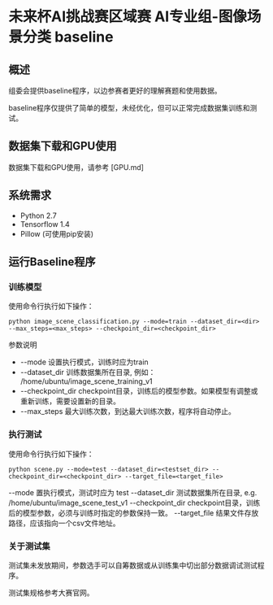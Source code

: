 # 未来杯AI挑战赛区域赛 AI专业组-图像场景分类 baseline

## 概述

组委会提供baseline程序，以边参赛者更好的理解赛题和使用数据。

baseline程序仅提供了简单的模型，未经优化，但可以正常完成数据集训练和测试。

##  数据集下载和GPU使用

数据集下载和GPU使用，请参考 [GPU.md]

## 系统需求
* Python 2.7
* Tensorflow 1.4
* Pillow (可使用pip安装)

## 运行Baseline程序

### 训练模型

使用命令行执行如下操作：

```
python image_scene_classification.py --mode=train --dataset_dir=<dir> --max_steps=<max_steps> --checkpoint_dir=<checkpoint_dir>
```

参数说明

* --mode 设置执行模式，训练时应为train
* --dataset_dir 训练数据集所在目录, 例如： /home/ubuntu/image_scene_training_v1
* --checkpoint_dir checkpoint目录，训练后的模型参数。如果模型有调整或重新训练，需要设置新的目录。
* --max_steps 最大训练次数，到达最大训练次数，程序将自动停止。

### 执行测试

使用命令行执行如下操作：

```
python scene.py --mode=test --dataset_dir=<testset_dir> --checkpoint_dir=<checkpoint_dir> --target_file=<target_file>
```

 --mode 置执行模式，测试时应为 test
 --dataset_dir 测试数据集所在目录, e.g. /home/ubuntu/image_scene_test_v1
 --checkpoint_dir checkpoint目录，训练后的模型参数，必须与训练时指定的参数保持一致。
 --target_file 结果文件存放路径，应该指向一个csv文件地址。

### 关于测试集

测试集未发放期间，参数选手可以自筹数据或从训练集中切出部分数据调试测试程序。

测试集规格参考大赛官网。
